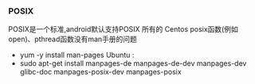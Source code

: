 ### POSIX
POSIX是一个标准,android默认支持POSIX
所有的
Centos posix函数(例如open)、pthread函数没有man手册的问题
- yum -y install man-pages
Ubuntu :
- sudo apt-get install manpages-de manpages-de-dev  manpages-dev glibc-doc manpages-posix-dev manpages-posix